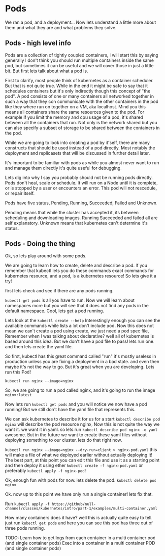 # Pods

We ran a pod, and a deployment... Now lets understand a little more about them and what they are and what problems they solve.

## Pods - high level info

Pods are a collection of tightly coupled containers, I will start this by saying generally I don't think you should run multiple containers inside the same pod, but sometimes it can be useful and we will cover those in just a little bit. But first lets talk about what a pod is.

First to clarify, most people think of kubernetes as a container scheduler. But that is not quite true. While in the end it might be safe to say that it schedules containers but it's only indirectly though this concept of "the pod". A pod consists of one or many containers all networked together in such a way that they con communicate with the other containers in the pod like they where run on together on a VM, aka localhost. Mind you this means all containers share the same resources given to the pod. For example if you limit the memory and cpu usage of a pod, it's shared between all the containers that run. Not only is the network shared but you can also specify a subset of storage to be shared between the containers in the pod.

While we are going to look into creating a pod by it'self, there are many constructs that should be used instead of a pod directly. Most notably the deployment and replicasets that will be discussed in further detail later.

It's important to be familiar with pods as while you almost never want to run and manage them directly it's quite useful for debugging.

Lets dig into why I say you probably should not be running pods directly. Pods don't heal, scale or schedule. It will run on a Node until it is complete, or is stopped by a user or encounters an error. This pod will not rescedule, or repair itself.

Pods have five status, Pending, Running, Succeeded, Failed and Unknown.

Pending means that while the cluster has accepted it, its between scheduling and downloading images.
Running Succeeded and failed all are self explanatory.
Unknown means that kubernetes can't determine it's status.

## Pods - Doing the thing

Ok, so lets play around with some pods.

We are going to learn how to create, delete and describe a pod. If you remember that kubectl lets you do these commands exact commands for kubernetes resource, and a pod, is a kubernetes resource! So lets give it a try!

first lets check and see if there are any pods running.

`kubectl get pods` is all you have to run. Now we will learn about namespaces more but you will see that it does not find any pods in the default namespace. Cool, lets get a pod running.

Lets look at the `kubectl create --help` Interestingly enough you can see the available commands while lists a lot don't include pod. Now this does not mean we can't create a pod using create, we just need a pod spec file, Remember when I was talking about declarative? well all of kubernetes is based around this idea. But we don't have a pod file to pass! lets run one. and then lets create the yaml file.

So first, kubectl has this great command called "run" it's mostly useless in production unless you are fixing a deployment in a bad state. and even then maybe it's not the way to go. But it's great when you are developing. Lets run this Pod!

`kubectl run nginx --image=nginx`

So, we are going to run a pod called nginx, and it's going to run the image `nginx:latest`

Now lets run `kubectl get pods` and you will notice we now have a pod running! But we still don't have the yaml file that represents this. 

We can ask kubernetes to describe it for us for a start
`kubectl describe pod nginx` will describe the pod resource nginx, Now this is not quite the way we want it. we want it in yaml. so lets run
`kubectl describe pod nginx -o yaml` awesome. But in the future we want to create these yaml files without deploying something to our cluster. lets do that right now.

`kubectl run nginx --image=nginx --dry-run=client > nginx-pod.yaml` this will make a file of what we deployed earlier without actually deploying it! The best part, at this point you can edit this file and use it as a starting point and then deploy it using ether `kubectl create -f nginx-pod.yaml` or preferably `kubectl apply -f nginx-pod`!

Ok, enough fun with pods for now. lets delete the pod.
`kubectl delete pod nginx`

Ok. now up to this point we have only run a single container! lets fix that.

Run `kubectl apply -f https://github/null-channel/classes/kubernetes/intro/part-1/examples/multi-container.yaml`

How many containers does it have? well this is actually quite easy to tell. just run `kubectl get pods` and here you can see this pod has three out of three pods running.

TODO:
Learn how to get logs from each container in a multi container pod (and single container pods)
Exec into a container in a multi container POD (and single container pods)
